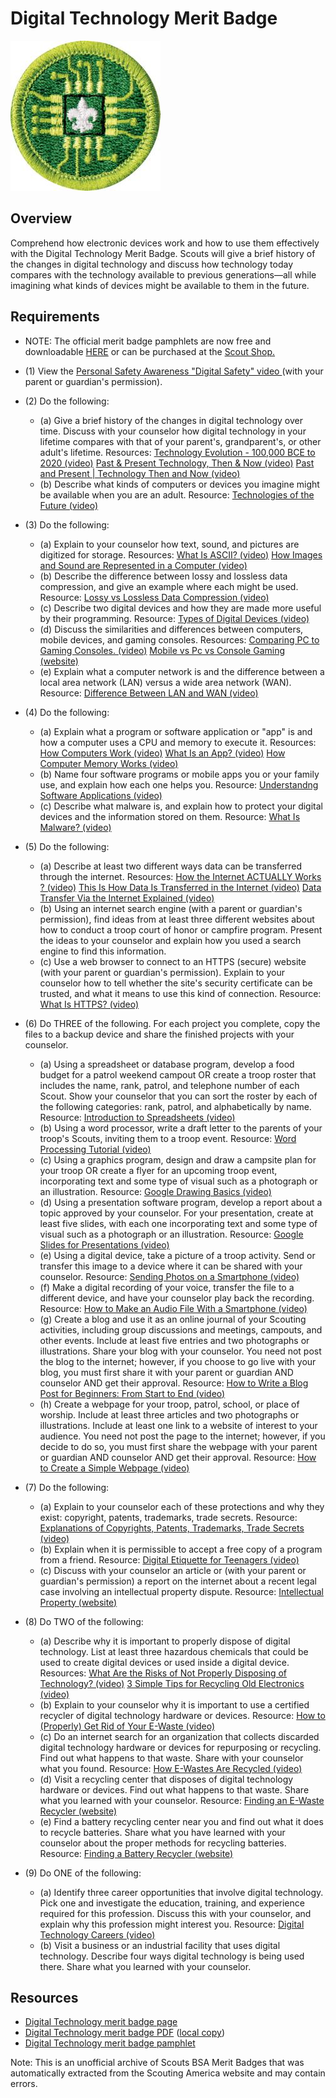 

# Digital Technology Merit Badge

![Digital Technology Merit Badge](images/digital-technology-merit-badge.jpg)

## Overview



Comprehend how electronic devices work and how to use them effectively with the Digital Technology Merit Badge. Scouts will give a brief history of the changes in digital technology and discuss how technology today compares with the technology available to previous generations—all while imagining what kinds of devices might be available to them in the future.

## Requirements

* NOTE:  The official merit badge pamphlets are now free and downloadable  [HERE](https://filestore.scouting.org/filestore/Merit_Badge_ReqandRes/Pamphlets/Digital%20Technology.pdf) or can be purchased at the [Scout Shop.](https://www.scoutshop.org/)
* (1) View the [Personal Safety Awareness "Digital Safety" video ](https://www.scouting.org/training/youth-protection/scouts-bsa/)(with your parent or guardian's permission).
* (2) Do the following:
    * (a) Give a brief history of the changes in digital technology over time. Discuss with your counselor how digital technology in your lifetime compares with that of your parent's, grandparent's, or other adult's lifetime. Resources: [Technology Evolution - 100,000 BCE to 2020 (video)](https://youtu.be/IJM3yuIDDPQ?si=7uQQJs6mbXI7sRHF) [Past & Present Technology, Then & Now (video)](https://youtu.be/IKLVSxhkZeg?si=jzzto-HMQ-Xzl-MT) [Past and Present | Technology Then and Now (video)](https://youtu.be/DENG7Q7VRgo?si=giprDI8VZC04gldJ)
    * (b) Describe what kinds of computers or devices you imagine might be available when you are an adult. Resource: [Technologies of the Future (video)](https://youtu.be/v942xxcJWlA?si=61vZc5bgAiTD_7Oa)


* (3) Do the following:
    * (a) Explain to your counselor how text, sound, and pictures are digitized for storage. Resources: [What Is ASCII? (video)](https://youtu.be/zB85kTs-sEw?si=zbhOXnxeEGM-vhAs) [How Images and Sound are Represented in a Computer (video)](https://youtu.be/pmY7pOQCOr8?si=RcB32mhzHzjhNHtM)
    * (b) Describe the difference between lossy and lossless data compression, and give an example where each might be used. Resource: [Lossy vs Lossless Data Compression (video)](https://www.youtube.com/watch?v=X88vxU2o4f0)
    * (c) Describe two digital devices and how they are made more useful by their programming. Resource: [Types of Digital Devices (video)](https://youtu.be/2NpRkV1qLDY?si=ivYUBEzE_xQYi6Ka)
    * (d) Discuss the similarities and differences between computers, mobile devices, and gaming consoles. Resources: [Comparing PC to Gaming Consoles. (video)](https://www.youtube.com/shorts/UdkG0NZTJak) [Mobile vs Pc vs Console Gaming (website)](https://techousegames.com/mobile-vs-pc-vs-console-gaming/)
    * (e) Explain what a computer network is and the difference between a local area network (LAN) versus a wide area network (WAN). Resource: [Difference Between LAN and WAN (video)](https://youtu.be/aHJElrgj6UA)


* (4) Do the following:
    * (a) Explain what a program or software application or "app" is and how a computer uses a CPU and memory to execute it. Resources: [How Computers Work (video)](https://www.youtube.com/watch?v=DKGZlaPlVLY) [What Is an App? (video)](https://youtu.be/3gMOYZoMtEs?si=bVq_MqhT-LMeDH1E) [How Computer Memory Works (video)](https://youtu.be/p3q5zWCw8J4?si=6qaC9vmHQDuMQjWW)
    * (b) Name four software programs or mobile apps you or your family use, and explain how each one helps you. Resource: [Understandng Software Applications (video)](https://www.youtube.com/watch?v=3gMOYZoMtEs)
    * (c) Describe what malware is, and explain how to protect your digital devices and the information stored on them. Resource: [What Is Malware? (video)](https://www.youtube.com/watch?v=NMYbkzjI5EY)


* (5) Do the following:
    * (a) Describe at least two different ways data can be transferred through the internet. Resources: [How the Internet ACTUALLY Works ? (video)](https://youtu.be/ge05p3GV3SI?si=ZnZmRf_R6RICJ4Ed) [This Is How Data Is Transferred in the Internet (video)](https://youtube.com/shorts/lylaitbZB70?si=Jq_-Z0aSSn6gvok4) [Data Transfer Via the Internet Explained (video)](https://youtu.be/kZTF7wIykk4?si=u-zUEl43v9dBXRwr)
    * (b) Using an internet search engine (with a parent or guardian's permission), find ideas from at least three different websites about how to conduct a troop court of honor or campfire program. Present the ideas to your counselor and explain how you used a search engine to find this information.
    * (c) Use a web browser to connect to an HTTPS (secure) website (with your parent or guardian's permission). Explain to your counselor how to tell whether the site's security certificate can be trusted, and what it means to use this kind of connection. Resource: [What Is HTTPS? (video)](https://www.youtube.com/watch?v=3j64UNXALHo)


* (6) Do THREE of the following. For each project you complete, copy the files to a backup device and share the finished projects with your counselor.
    * (a) Using a spreadsheet or database program, develop a food budget for a patrol weekend campout OR create a troop roster that includes the name, rank, patrol, and telephone number of each Scout. Show your counselor that you can sort the roster by each of the following categories: rank, patrol, and alphabetically by name. Resource: [Introduction to Spreadsheets (video)](https://www.youtube.com/watch?v=VFp6Yufsg-Q)
    * (b) Using a word processor, write a draft letter to the parents of your troop's Scouts, inviting them to a troop event. Resource: [Word Processing Tutorial (video)](https://www.youtube.com/watch?v=lrw5t7-Tzb8)
    * (c) Using a graphics program, design and draw a campsite plan for your troop OR create a flyer for an upcoming troop event, incorporating text and some type of visual such as a photograph or an illustration. Resource: [Google Drawing Basics (video)](https://youtu.be/eSU0JbxWpoc?si=Ry7E0T6yO3djUivs)
    * (d) Using a presentation software program, develop a report about a topic approved by your counselor. For your presentation, create at least five slides, with each one incorporating text and some type of visual such as a photograph or an illustration. Resource: [Google Slides for Presentations (video)](https://www.youtube.com/watch?v=7vSnesQDLBE)
    * (e) Using a digital device, take a picture of a troop activity. Send or transfer this image to a device where it can be shared with your counselor. Resource: [Sending Photos on a Smartphone (video)](https://www.youtube.com/watch?v=0Tc5Jmx5O1g)
    * (f) Make a digital recording of your voice, transfer the file to a different device, and have your counselor play back the recording. Resource: [How to Make an Audio File With a Smartphone (video)](https://www.youtube.com/watch?v=9x4ZtNuB1ik)
    * (g) Create a blog and use it as an online journal of your Scouting activities, including group discussions and meetings, campouts, and other events. Include at least five entries and two photographs or illustrations. Share your blog with your counselor. You need not post the blog to the internet; however, if you choose to go live with your blog, you must first share it with your parent or guardian AND counselor AND get their approval. Resource: [How to Write a Blog Post for Beginners: From Start to End (video)](https://youtu.be/KkKp56E6UVo?si=KC9FQG9OrMaLMRys)
    * (h) Create a webpage for your troop, patrol, school, or place of worship. Include at least three articles and two photographs or illustrations. Include at least one link to a website of interest to your audience. You need not post the page to the internet; however, if you decide to do so, you must first share the webpage with your parent or guardian AND counselor AND get their approval. Resource: [How to Create a Simple Webpage (video)](https://www.youtube.com/watch?v=BBcq9abR9Es)


* (7) Do the following:
    * (a) Explain to your counselor each of these protections and why they exist: copyright, patents, trademarks, trade secrets. Resource: [Explanations of Copyrights, Patents, Trademarks, Trade Secrets (video)](https://www.youtube.com/watch?v=LyQOf5bqdzo)
    * (b) Explain when it is permissible to accept a free copy of a program from a friend. Resource: [Digital Etiquette for Teenagers (video)](https://youtu.be/DzsgYoc-qNc?si=kO8fIsXs2p7Fa7GP)
    * (c) Discuss with your counselor an article or (with your parent or guardian's permission) a report on the internet about a recent legal case involving an intellectual property dispute. Resource: [Intellectual Property (website)](https://www.reuters.com/legal/intellectual-property/)


* (8) Do TWO of the following:
    * (a) Describe why it is important to properly dispose of digital technology. List at least three hazardous chemicals that could be used to create digital devices or used inside a digital device. Resources: [What Are the Risks of Not Properly Disposing of Technology? (video)](https://youtu.be/9ZW0AZZ_0Wg?si=xZXCX_jNjp0RTn2i) [3 Simple Tips for Recycling Old Electronics (video)](https://youtu.be/HmEhTIMfZiI?si=gG-ytCg1jxlaC3q_)
    * (b) Explain to your counselor why it is important to use a certified recycler of digital technology hardware or devices. Resource: [How to (Properly) Get Rid of Your E-Waste (video)](https://youtu.be/IIM9-kBRh1A?si=WMptMoGNeXFlZHpI)
    * (c) Do an internet search for an organization that collects discarded digital technology hardware or devices for repurposing or recycling. Find out what happens to that waste. Share with your counselor what you found. Resource: [How E-Wastes Are Recycled (video)](https://www.youtube.com/watch?v=w0ikFMTuS9c)
    * (d) Visit a recycling center that disposes of digital technology hardware or devices. Find out what happens to that waste. Share what you learned with your counselor. Resource: [Finding an E-Waste Recycler (website)](https://e-stewards.org/find-a-recycler/)
    * (e) Find a battery recycling center near you and find out what it does to recycle batteries. Share what you have learned with your counselor about the proper methods for recycling batteries. Resource: [Finding a Battery Recycler (website)](https://www.recyclerfinder.com/)


* (9) Do ONE of the following:
    * (a) Identify three career opportunities that involve digital technology. Pick one and investigate the education, training, and experience required for this profession. Discuss this with your counselor, and explain why this profession might interest you. Resource: [Digital Technology Careers (video)](https://career.albany.edu/videos/digital-technology/)
    * (b) Visit a business or an industrial facility that uses digital technology. Describe four ways digital technology is being used there. Share what you learned with your counselor.




## Resources

- [Digital Technology merit badge page](https://www.scouting.org/merit-badges/digital-technology/)
- [Digital Technology merit badge PDF](https://filestore.scouting.org/filestore/Merit_Badge_ReqandRes/Pamphlets/Digital%20Technology.pdf) ([local copy](files/digital-technology-merit-badge.pdf))
- [Digital Technology merit badge pamphlet](https://www.scoutshop.org/bsa-digital-technology-merit-badge-pamphlet-661587.html)

Note: This is an unofficial archive of Scouts BSA Merit Badges that was automatically extracted from the Scouting America website and may contain errors.